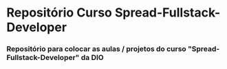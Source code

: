 # Repositório Curso Spread-Fullstack-Developer

### Repositório para colocar as aulas / projetos do curso "Spread-Fullstack-Developer" da DIO 
